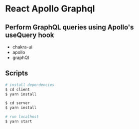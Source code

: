 # React Apollo Graphql

## Perform GraphQL queries using Apollo's useQuery hook

- chakra-ui
- apollo
- graphQl

## Scripts

```bash
# install dependencies
$ cd client
$ yarn install

$ cd server
$ yarn install

# run localhost
$ yarn start
```
